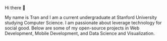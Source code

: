 Hi there 👋

My name is Tran and I am a current undergraduate at Stanford University studying Computer Science. I am passionate about leverage technology for social good. Below are some of my open-source projects in Web Development, Mobile Development, and Data Science and Visualization.

